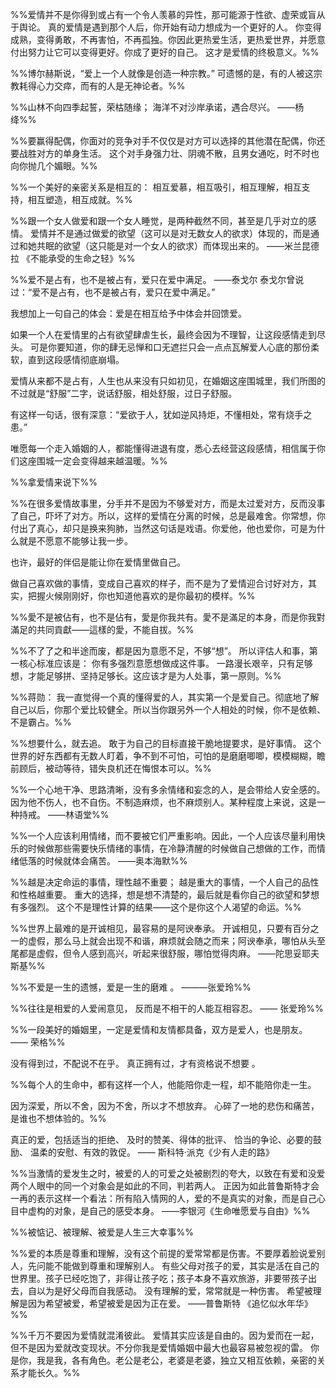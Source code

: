 %%爱情并不是你得到或占有一个令人羡慕的异性，那可能源于性欲、虚荣或盲从于舆论。
真的爱情是遇到那个人后，你开始有动力想成为一个更好的人。
你变得成熟，变得勇敢，不再害怕，不再孤独。你因此更热爱生活，更热爱世界，并愿意付出努力让它可以变得更好。你成了更好的自己。
这才是爱情的终极意义。%%



%%博尔赫斯说，“爱上一个人就像是创造一种宗教。”
可遗憾的是，有的人被这宗教耗得心力交瘁，而有的人是无神论者。%%



%%山林不向四季起誓，荣枯随缘；
海洋不对沙岸承诺，遇合尽兴。
——杨绛%%


%%要赢得配偶，你面对的竞争对手不仅仅是对方可以选择的其他潜在配偶，你还要战胜对方的单身生活。
这个对手身强力壮、阴魂不散，且男女通吃，时不时也向你抛几个媚眼。%%


%%一个美好的亲密关系是相互的：
相互爱慕，相互吸引，相互理解，相互支持，相互塑造，相互成就。%%


%%跟一个女人做爱和跟一个女人睡觉，是两种截然不同，甚至是几乎对立的感情。
爱情并不是通过做爱的欲望（这可以是对无数女人的欲求）体现的，而是通过和她共眠的欲望（这只能是对一个女人的欲求）而体现出来的。
——米兰昆德拉 《不能承受的生命之轻》%%


%%爱不是占有，也不是被占有，爱只在爱中满足。
——泰戈尔
泰戈尔曾说过：“爱不是占有，也不是被占有，爱只在爱中满足。”

我想加上一句自己的体会：爱是在相互给予中体会并回馈爱。

如果一个人在爱情里的占有欲望肆虐生长，最终会因为不理智，让这段感情走到尽头。
可是你要知道，你的肆无忌惮和口无遮拦只会一点点瓦解爱人心底的那份柔软，直到这段感情彻底崩塌。

爱情从来都不是占有，人生也从来没有只如初见，在婚姻这座围城里，我们所图的不过就是“舒服”二字，说话舒服，相处舒服，过日子舒服。

有这样一句话，很有深意：“爱欲于人，犹如逆风持炬，不懂相处，常有烧手之患。”

唯愿每一个走入婚姻的人，都能懂得进退有度，悉心去经营这段感情，相信属于你们这座围城一定会变得越来越温暖。%%

%%拿爱情来说下%%

%%在很多爱情故事里，分手并不是因为不够爱对方，而是太过爱对方，反而没事了自己，吓坏了对方。所以，这样的爱情在分离的时候，总是最难舍。你常想，你付出了真心，却只是换来狗肺，当然这句话是戏语。你爱他，他也爱你，可是为什么就是不愿意不能够让我一步。

也许，最好的伴侣是能让你在爱情里做自己。

做自己喜欢做的事情，变成自己喜欢的样子，而不是为了爱情迎合讨好对方，其实，把握火候刚刚好，你也知道他喜欢的是你最初的模样。%%

  

%%愛不是被佔有，也不是佔有，愛是你我共有。愛不是滿足的本身，而是你我對滿足的共同貢獻——這樣的愛，不能自拔。%%


%%不了了之和半途而废，都是因为意愿不足，不够“想”。
所以评估人和事，第一核心标准应该是：
你有多强烈意愿想做成这件事。
一路漫长艰辛，只有足够想，才能足够拼、坚持足够长。这应该才是为人处事，第一原则。%%


%%蒋勋：
我一直觉得一个真的懂得爱的人，其实第一个是爱自己。彻底地了解自己以后，你那个爱比较健全。所以当你跟另外一个人相处的时候，你不是依赖、不是霸占。%%


%%想要什么，就去追。
敢于为自己的目标直接干脆地提要求，是好事情。
这个世界的好东西都有无数人盯着，争不到不可怕，可怕的是磨磨唧唧，模模糊糊，瞻前顾后，被动等待，错失良机还在悔恨本可以。%%


%%一个心地干净、思路清晰，没有多余情绪和妄念的人，是会带给人安全感的。因为他不伤人，也不自伤。不制造麻烦，也不麻烦别人。某种程度上来说，这是一种持戒。
——林语堂%%


%%一个人应该利用情绪，而不要被它们严重影响。因此，一个人应该尽量利用快乐的时候做那些需要快乐情绪的事情，在冷静清醒的时候做自己想做的工作，而情绪低落的时候就体会痛苦。
——奥本海默%%


%%越是决定命运的事情，理性越不重要；
越是重大的事情，一个人自己的品性和性格越重要。
重大的选择，想是想不清楚的，最后就是看你自己的欲望和梦想有多强烈。
这个不是理性计算的结果——这个是你这个人渴望的命运。%%


%%世界上最难的是开诚相见，最容易的是阿谀奉承。
开诚相见，只要有百分之一的虚假，那么马上就会出现不和谐，麻烦就会随之而来；阿谀奉承，哪怕从头至尾都是虚假，但令人感到高兴，听起来很舒服，哪怕觉得肉麻。
——陀思妥耶夫斯基%%


%%不爱是一生的遗憾，爱是一生的磨难 。
———张爱玲%%


%%往往是相爱的人爱闹意见，
反而是不相干的人能互相容忍。
—— 张爱玲%%


%%一段美好的婚姻里，一定是爱情和友情都具备，双方是爱人，也是朋友。
—— 荣格%%


没有得到过，不配说不在乎。
真正拥有过，才有资格说不想要 。

%%每个人的生命中，都有这样一个人，他能陪你走一程，却不能陪你走一生。

因为深爱，所以不舍，因为不舍，所以才不想放弃。
心碎了一地的悲伤和痛苦，是谁也不想体验的。%%

真正的爱，包括适当的拒绝、 及时的赞美、得体的批评、 恰当的争论、必要的鼓励、 温柔的安慰、有效的敦促。
—— 斯科特·派克《少有人走的路》


%%当激情的爱发生之时，被爱的人的可爱之处被剧烈的夸大，以致在有爱和没爱两个人眼中的同一个对象会是如此的不同，判若两人。
正因为如此普鲁斯特才会一再的表示这样一个看法：所有陷入情网的人，爱的不是真实的对象，而是自己心目中虚构的对象，是自己的感受本身。
——李银河《生命唯愿爱与自由》%%


%%被惦记、被理解、被爱是人生三大幸事%%

%%爱的本质是尊重和理解，没有这个前提的爱常常都是伤害。不要厚着脸说爱别人，先问能不能做到尊重和理解别人。
有些父母对孩子的爱，其实是活在自己的世界里。孩子已经吃饱了，非得让孩子吃；孩子本身不喜欢旅游，非要带孩子出去，自以为是好父母而自我感动。
没有理解的爱，常常就是一种伤害。
希望被理解是因为希望被爱，希望被爱是因为正在爱。
——普鲁斯特 《追忆似水年华》%%


%%千万不要因为爱情就混淆彼此。
爱情其实应该是自由的。因为爱而在一起，但不是因为爱就改变现状。不分你我是爱情婚姻中最大也最容易被忽视的雷。
你是你，我是我，各有角色。老公是老公，老婆是老婆，独立又相互依赖，亲密的关系才能长久。%%
